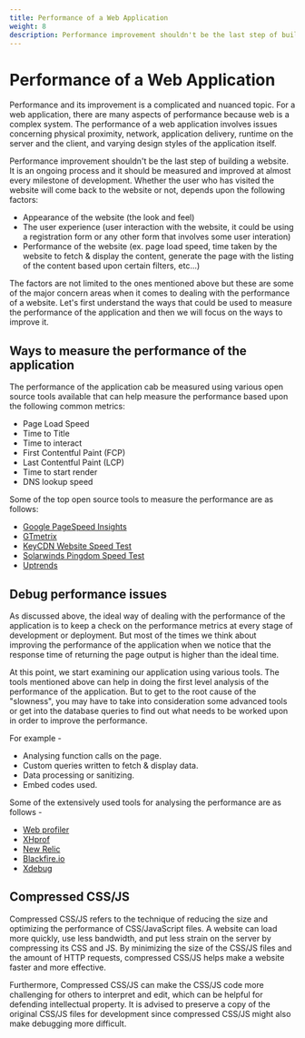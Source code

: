 ```yaml
---
title: Performance of a Web Application
weight: 8
description: Performance improvement shouldn't be the last step of building a website, instead it is an ongoing process. The performance of the website should be measured and improved at almost every milestone of development.
---
```


# Performance of a Web Application

Performance and its improvement is a complicated and nuanced topic. For a web application, there are many aspects of performance because web is a complex system. The performance of a web application involves issues concerning physical proximity, network, application delivery, runtime on the server and the client, and varying design styles of the application itself.

Performance improvement shouldn't be the last step of building a website. It is an ongoing process and it should be measured and improved at almost every milestone of development. Whether the user who has visited the website will come back to the website or not, depends upon the following factors:

- Appearance of the website (the look and feel)
- The user experience (user interaction with the website, it could be using a registration form or any other form that involves some user interation)
- Performance of the website (ex. page load speed, time taken by the website to fetch & display the content, generate the page with the listing of the content based upon certain filters, etc...)

The factors are not limited to the ones mentioned above but these are some of the major concern areas when it comes to dealing with the performance of a website. Let's first understand the ways that could be used to measure the performance of the application and then we will focus on the ways to improve it.

## Ways to measure the performance of the application

The performance of the application cab be measured using various open source tools available that can help measure the performance based upon the following common metrics:

- Page Load Speed
- Time to Title
- Time to interact
- First Contentful Paint (FCP)
- Last Contentful Paint (LCP)
- Time to start render
- DNS lookup speed

Some of the top open source tools to measure the performance are as follows:

- [Google PageSpeed Insights](https://pagespeed.web.dev/)
- [GTmetrix](https://gtmetrix.com/)
- [KeyCDN Website Speed Test](https://tools.keycdn.com/speed)
- [Solarwinds Pingdom Speed Test](https://tools.pingdom.com/)
- [Uptrends](https://www.uptrends.com/)

## Debug performance issues

As discussed above, the ideal way of dealing with the performance of the application is to keep a check on the performance metrics at every stage of development or deployment. But most of the times we think about improving the performance of the application when we notice that the response time of returning the page output is higher than the ideal time.

At this point, we start examining our application using various tools. The tools mentioned above can help in doing the first level analysis of the performance of the application. But to get to the root cause of the "slowness", you may have to take into consideration some advanced tools or get into the database queries to find out what needs to be worked upon in order to improve the performance.

For example -

- Analysing function calls on the page.
- Custom queries written to fetch & display data.
- Data processing or sanitizing.
- Embed codes used.

Some of the extensively used tools for analysing the performance are as follows -

- [Web profiler](https://www.drupal.org/project/webprofiler)
- [XHprof](https://www.drupal.org/project/xhprof)
- [New Relic](https://newrelic.com/)
- [Blackfire.io](https://www.blackfire.io/)
- [Xdebug](https://www.drupal.org/docs/develop/development-tools/xdebug-debugger)

## Compressed CSS/JS

Compressed CSS/JS refers to the technique of reducing the size and optimizing the performance of CSS/JavaScript files. A website can load more quickly, use less bandwidth, and put less strain on the server by compressing its CSS and JS. By minimizing the size of the CSS/JS files and the amount of HTTP requests, compressed CSS/JS helps make a website faster and more effective.

Furthermore, Compressed CSS/JS can make the CSS/JS code more challenging for others to interpret and edit, which can be helpful for defending intellectual property. It is advised to preserve a copy of the original CSS/JS files for development since compressed CSS/JS might also make debugging more difficult.

